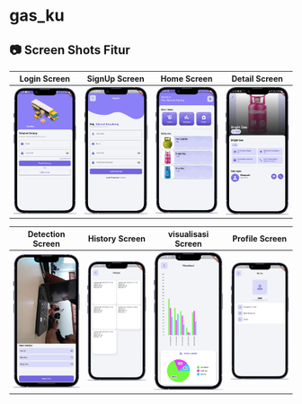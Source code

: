 # gas_ku


## 📷 Screen Shots Fitur
Login Screen | SignUp Screen | Home Screen | Detail Screen
:----------:|:-------------:|:--------:|:--------:
<img src="https://github.com/faishal2727/app-gas/blob/main/ss/login.png" width=300/> | <img src="https://github.com/faishal2727/app-gas/blob/main/ss/signup.png" width=300/> |<img src="https://github.com/faishal2727/app-gas/blob/main/ss/home.png" width=300/> | <img src="https://github.com/faishal2727/app-gas/blob/main/ss/detail.png" width=300/> |

Detection Screen | History Screen | visualisasi Screen | Profile Screen
:----------:|:-------------:|:--------:|:--------:
<img src="https://github.com/faishal2727/app-gas/blob/main/ss/camera.png" width=300/> | <img src="https://github.com/faishal2727/app-gas/blob/main/ss/history.png" width=300/> |<img src="https://github.com/faishal2727/app-gas/blob/main/ss/visualisasi.png" width=300/> | <img src="https://github.com/faishal2727/app-gas/blob/main/ss/profil.png" width=300/> |

